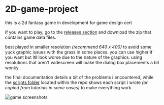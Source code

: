 # 2D-game-project 

this is a 2d fantasy game in development for game design cert

if you want to play, go to the [releases section](https://github.com/d3aths/2D-game-project/releases/tag/0.1) and download the zip that contains game data files.

best played in smaller resolution *(recommend 640 x 400)* to avoid some yuck graphic issues with the grass in some places. you can use higher if you want but itll look worse due to the nature of the graphics. using resolutions that aren't widescreen will make the dialog box placements a bit wonky.

the final documentation details a bit of the problems i encountered, while the [scripts folder](https://github.com/d3aths/2D-game-project/tree/master/Unity%20game%20files%2C%20scripts%2C%20etc/Assets/Scripts) located within the repo shows each script i wrote *(or copied from tutorials in some cases)* to make everything work.



![game screenshots](https://i.imgur.com/0NDYiEh.jpg)


